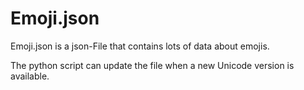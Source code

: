 # Emoji.json

Emoji.json is a json-File that contains lots of data about emojis.

The python script can update the file when a new Unicode version is available. 